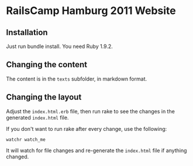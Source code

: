 # RailsCamp Hamburg 2011 Website

## Installation

Just run bundle install. You need Ruby 1.9.2.


## Changing the content

The content is in the `texts` subfolder, in markdown format.


## Changing the layout

Adjust the `index.html.erb` file, then run rake to see the changes in
the generated `index.html` file.

If you don't want to run rake after every change, use the following:

    watchr watch_me

It will watch for file changes and re-generate the `index.html` file if
anything changed.

